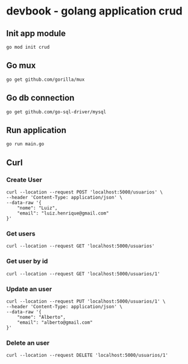 # devbook - golang application crud

## Init app module
```
go mod init crud
```

## Go mux
```
go get github.com/gorilla/mux
```

## Go db connection
```
go get github.com/go-sql-driver/mysql
```

## Run application
```
go run main.go
```

## Curl 

### Create User 
```
curl --location --request POST 'localhost:5000/usuarios' \
--header 'Content-Type: application/json' \
--data-raw '{
    "nome": "Luiz",
    "email": "luiz.henrique@gmail.com"
}'
```

### Get users
```
curl --location --request GET 'localhost:5000/usuarios'
```

### Get user by id
```
curl --location --request GET 'localhost:5000/usuarios/1'
```

### Update an user 
```
curl --location --request PUT 'localhost:5000/usuarios/1' \
--header 'Content-Type: application/json' \
--data-raw '{
    "nome": "Alberto",
    "email": "alberto@gmail.com"
}'
```

### Delete an user
```
curl --location --request DELETE 'localhost:5000/usuarios/1'
```
